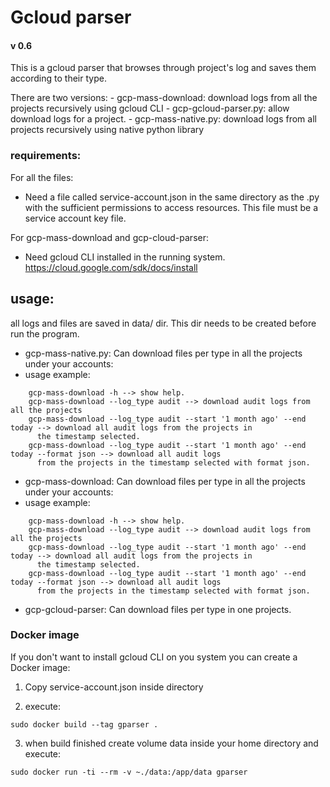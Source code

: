# Gcloud parser
#### v 0.6

This is a gcloud parser that browses through project's log and saves them according to their type.

There are two versions:
    - gcp-mass-download: download logs from all the projects recursively using gcloud CLI
    - gcp-gcloud-parser.py: allow download logs for a project.
    - gcp-mass-native.py: download logs from all projects recursively using native python library

### requirements:

For all the files:
- Need a file called service-account.json in the same directory as the .py with the sufficient permissions to access
resources. This file must be a service account key file.

For gcp-mass-download and gcp-cloud-parser:
- Need gcloud CLI installed in the running system. https://cloud.google.com/sdk/docs/install


## usage:
all logs and files are saved in data/ dir. This dir needs to be created before run the program.

- gcp-mass-native.py:
    Can download files per type in all the projects under your accounts:
- usage example:
~~~
    gcp-mass-download -h --> show help.
    gcp-mass-download --log_type audit --> download audit logs from all the projects
    gcp-mass-download --log_type audit --start '1 month ago' --end today --> download all audit logs from the projects in
      the timestamp selected.
    gcp-mass-download --log_type audit --start '1 month ago' --end today --format json --> download all audit logs
      from the projects in the timestamp selected with format json.
~~~ 

- gcp-mass-download:
    Can download files per type in all the projects under your accounts:
- usage example:
~~~
    gcp-mass-download -h --> show help.
    gcp-mass-download --log_type audit --> download audit logs from all the projects
    gcp-mass-download --log_type audit --start '1 month ago' --end today --> download all audit logs from the projects in
      the timestamp selected.
    gcp-mass-download --log_type audit --start '1 month ago' --end today --format json --> download all audit logs
      from the projects in the timestamp selected with format json.      
~~~
- gcp-gcloud-parser:
    Can download files per type in one projects.

### Docker image 

If you don't want to install gcloud CLI on you system you can create a Docker image:

1. Copy service-account.json inside directory

2. execute:
~~~
sudo docker build --tag gparser .

~~~

3. when build finished create volume data inside your home directory and execute:

~~~
sudo docker run -ti --rm -v ~./data:/app/data gparser
~~~



